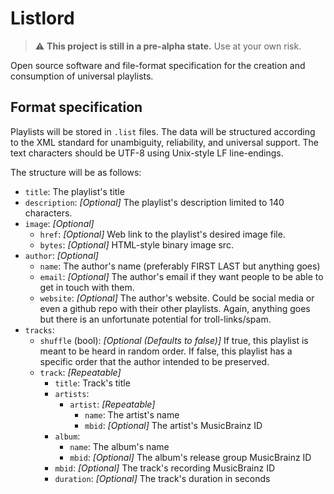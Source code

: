 # Listlord

> :warning: **This project is still in a pre-alpha state.** Use at your own risk.

Open source software and file-format specification for the creation and 
consumption of universal playlists.

## Format specification

Playlists will be stored in `.list` files. The data will be structured according
to the XML standard for unambiguity, reliability, and universal support. The
text characters should be UTF-8 using Unix-style LF line-endings.

The structure will be as follows:
* `title`: The playlist's title
* `description`: *[Optional]* The playlist's description limited to 140 characters.
* `image`: *[Optional]*
  * `href`: *[Optional]* Web link to the playlist's desired image file.
  * `bytes`: *[Optional]* HTML-style binary image src.
* `author`: *[Optional]*
  * `name`: The author's name (preferably FIRST LAST but anything goes)
  * `email`: *[Optional]* The author's email if they want people to be able to get in touch with them.
  * `website`: *[Optional]* The author's website. Could be social media or even a github repo with their other playlists. Again, anything goes but there is an unfortunate potential for troll-links/spam.
* `tracks`:
  * `shuffle` (bool): *[Optional (Defaults to false)]* If true, this playlist is meant to be heard in random order. If false, this playlist has a specific order that the author intended to be preserved.
  * `track`: *[Repeatable]*
    * `title`: Track's title
    * `artists`:
      * `artist`: *[Repeatable]*
        * `name`: The artist's name
        * `mbid`: *[Optional]* The artist's MusicBrainz ID
    * `album`:
        * `name`: The album's name
        * `mbid`: *[Optional]* The album's release group MusicBrainz ID
    * `mbid`: *[Optional]* The track's recording MusicBrainz ID
    * `duration`: *[Optional]* The track's duration in seconds
